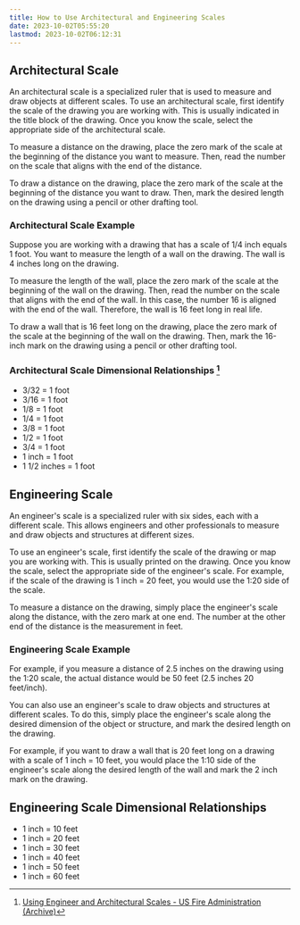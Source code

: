 ```yaml
---
title: How to Use Architectural and Engineering Scales
date: 2023-10-02T05:55:20
lastmod: 2023-10-02T06:12:31
---
```


## Architectural Scale

An architectural scale is a specialized ruler that is used to measure and draw objects at different scales. To use an architectural scale, first identify the scale of the drawing you are working with. This is usually indicated in the title block of the drawing. Once you know the scale, select the appropriate side of the architectural scale.

To measure a distance on the drawing, place the zero mark of the scale at the beginning of the distance you want to measure. Then, read the number on the scale that aligns with the end of the distance.

To draw a distance on the drawing, place the zero mark of the scale at the beginning of the distance you want to draw. Then, mark the desired length on the drawing using a pencil or other drafting tool.

### Architectural Scale Example

Suppose you are working with a drawing that has a scale of 1/4 inch equals 1 foot. You want to measure the length of a wall on the drawing. The wall is 4 inches long on the drawing.

To measure the length of the wall, place the zero mark of the scale at the beginning of the wall on the drawing. Then, read the number on the scale that aligns with the end of the wall. In this case, the number 16 is aligned with the end of the wall. Therefore, the wall is 16 feet long in real life.

To draw a wall that is 16 feet long on the drawing, place the zero mark of the scale at the beginning of the wall on the drawing. Then, mark the 16-inch mark on the drawing using a pencil or other drafting tool.

### Architectural Scale Dimensional Relationships [^1]

- 3/32 = 1 foot
- 3/16 = 1 foot
- 1/8 = 1 foot
- 1/4 = 1 foot
- 3/8 = 1 foot
- 1/2 = 1 foot
- 3/4 = 1 foot
- 1 inch = 1 foot
- 1 1/2 inches = 1 foot

## Engineering Scale

An engineer's scale is a specialized ruler with six sides, each with a different scale. This allows engineers and other professionals to measure and draw objects and structures at different sizes.

To use an engineer's scale, first identify the scale of the drawing or map you are working with. This is usually printed on the drawing. Once you know the scale, select the appropriate side of the engineer's scale. For example, if the scale of the drawing is 1 inch = 20 feet, you would use the 1:20 side of the scale.

To measure a distance on the drawing, simply place the engineer's scale along the distance, with the zero mark at one end. The number at the other end of the distance is the measurement in feet.

### Engineering Scale Example

For example, if you measure a distance of 2.5 inches on the drawing using the 1:20 scale, the actual distance would be 50 feet (2.5 inches 20 feet/inch).

You can also use an engineer's scale to draw objects and structures at different scales. To do this, simply place the engineer's scale along the desired dimension of the object or structure, and mark the desired length on the drawing.

For example, if you want to draw a wall that is 20 feet long on a drawing with a scale of 1 inch = 10 feet, you would place the 1:10 side of the engineer's scale along the desired length of the wall and mark the 2 inch mark on the drawing.

## Engineering Scale Dimensional Relationships

- 1 inch = 10 feet
- 1 inch = 20 feet
- 1 inch = 30 feet
- 1 inch = 40 feet
- 1 inch = 50 feet
- 1 inch = 60 feet

[^1]: [Using Engineer and Architectural Scales - US Fire Administration](https://www.usfa.fema.gov/downloads/pdf/nfa/engineer-architect-scales.pdf) [(Archive)](./attachments/using-engineer-architect-scales-usfa.pdf)
